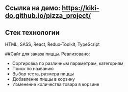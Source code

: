 ## Ссылка на демо: https://kiki-do.github.io/pizza_project/

## Стек технологии
  HTML,
  SASS,
  React,
  Redux-Toolkit,
  TypeScript
  

 ##Сайт для заказа пиццы. 
Реализовано: 
 - Сортировка по различным параметрам, категориям
 - Поиск по названию
 - Выбор теста, размера пиццы
 - Добавление пиццы в корзину
 - Изменение количества товара в корзине

